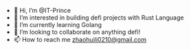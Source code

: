 - 👋 Hi, I’m @IT-Prince
- 👀 I’m interested in building defi projects with Rust Language
- 🌱 I’m currently learning Golang
- 💞️ I’m looking to collaborate on anything defi!
- 📫 How to reach me zhaohuili0210@gmail.com
